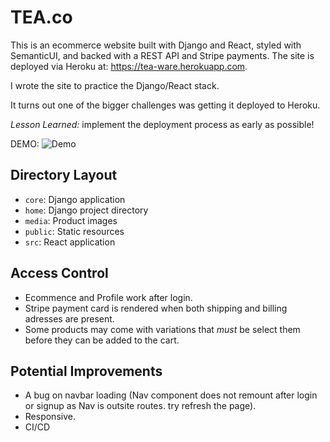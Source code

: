 # TEA.co

This is an ecommerce website built with Django and React, styled with SemanticUI, and backed with a REST API and Stripe payments.
The site is deployed via Heroku at: https://tea-ware.herokuapp.com.

I wrote the site to practice the Django/React stack.

It turns out one of the bigger challenges was getting it deployed to Heroku.

_Lesson Learned:_ implement the deployment process as early as possible!

DEMO:
![Demo](public/static/TEA.gif)

## Directory Layout

- `core`: Django application
- `home`: Django project directory
- `media`: Product images
- `public`: Static resources
- `src`: React application

## Access Control

- Ecommence and Profile work after login.
- Stripe payment card is rendered when both shipping and billing adresses are present.
- Some products may come with variations that _must_ be select them before they can be added to the cart.

## Potential Improvements

- A bug on navbar loading (Nav component does not remount after login or signup as Nav is outsite routes. try refresh the page).
- Responsive.
- CI/CD
